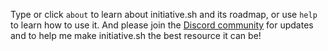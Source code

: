 Type or click `about` to learn about initiative.sh and its roadmap, or use
`help` to learn how to use it. And please join the [Discord
community](https://discord.gg/ZrqJPpxXVZ) for updates and to help me make
initiative.sh the best resource it can be!
